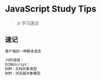 # JavaScript Study Tips

> js 学习速记

## 速记

```sh
客户端的一种脚本语言

JS的组成：
ECMAScript：
DOM：文档对象类型
BOM：浏览器对象模型
```
